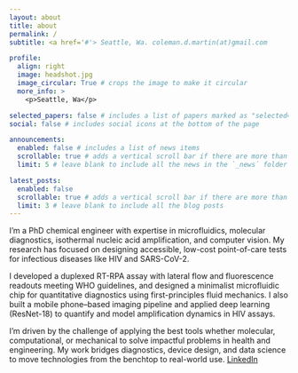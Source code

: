 ```yaml
---
layout: about
title: about
permalink: /
subtitle: <a href='#'> Seattle, Wa. coleman.d.martin(at)gmail.com

profile:
  align: right
  image: headshot.jpg
  image_circular: True # crops the image to make it circular
  more_info: >
    <p>Seattle, Wa</p>

selected_papers: false # includes a list of papers marked as "selected={true}"
social: false # includes social icons at the bottom of the page

announcements:
  enabled: false # includes a list of news items
  scrollable: true # adds a vertical scroll bar if there are more than 3 news items
  limit: 5 # leave blank to include all the news in the `_news` folder

latest_posts:
  enabled: false
  scrollable: true # adds a vertical scroll bar if there are more than 3 new posts items
  limit: 3 # leave blank to include all the blog posts
---
```


I’m a PhD chemical engineer with expertise in microfluidics, molecular diagnostics, isothermal nucleic acid amplification, and computer vision. My research has focused on designing accessible, low-cost point-of-care tests for infectious diseases like HIV and SARS-CoV-2.

I developed a duplexed RT-RPA assay with lateral flow and fluorescence readouts meeting WHO guidelines, and designed a minimalist microfluidic chip for quantitative diagnostics using first-principles fluid mechanics. I also built a mobile phone–based imaging pipeline and applied deep learning (ResNet-18) to quantify and model amplification dynamics in HIV assays.

I’m driven by the challenge of applying the best tools whether molecular, computational, or mechanical to solve impactful problems in health and engineering. My work bridges diagnostics, device design, and data science to move technologies from the benchtop to real-world use.
[LinkedIn](https://www.linkedin.com/in/colemanmartin/)
